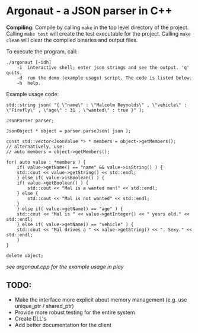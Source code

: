 Argonaut - a JSON parser in C++
===============================

**Compiling:**
Compile by calling `make` in the top level directory of the project. Calling `make test` will create the test executable for the project. Calling `make clean` will clear the compiled binaries and output files.

To execute the program, call:

	./argonaut [-idh]
		-i	interactive shell; enter json strings and see the output. 'q' quits.
		-d	run the demo (example usage) script. The code is listed below.
		-h	help.

Example usage code:

	std::string json( "{ \"name\" : \"Malcolm Reynolds\" , \"vehicle\" : \"Firefly\" , \"age\" : 31 , \"wanted\" : true }" );

	JsonParser parser;

	JsonObject * object = parser.parseJson( json );

	const std::vector<JsonValue *> * members = object->getMembers();
	// alternatively, use:
	// auto members = object->getMembers();

	for( auto value : *members ) {
	    if( value->getName() == "name" && value->isString() ) {
		std::cout << value->getString() << std::endl;
	    } else if( value->isBoolean() ) {
		if( value->getBoolean() ) {
		    std::cout << "Mal is a wanted man!" << std::endl;
		} else {
		    std::cout << "Mal is not wanted" << std::endl;
		}
	    } else if( value->getName() == "age" ) {
		std::cout << "Mal is " << value->getInteger() << " years old." << std::endl;
	    } else if( value->getName() == "vehicle" ) {
		std::cout << "Mal drives a " << value->getString() << ". Sexy." << std::endl;
	    }
	}

	delete object;

*see argonaut.cpp for the example usage in play*

TODO:
----

*	Make the interface more explicit about memory management (e.g. use unique_ptr / shared_ptr)
*	Provide more robust testing for the entire system
*	Create DLL's
*	Add better documentation for the client
